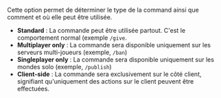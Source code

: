 Cette option permet de déterminer le type de la command ainsi que comment et où elle peut être utilisée.
* **Standard** : La commande peut être utilisée partout. C'est le comportement normal (exemple `/give`.
* **Multiplayer only** : La commande sera disponible uniquement sur les serveurs multi-joueurs (exemple, `/ban`)
* **Singleplayer only** : La commande sera disponible uniquement sur les mondes solo (exemple, `/publish`)
* **Client-side** : La commande sera exclusivement sur le côté client, signifiant qu'uniquement des actions sur le client peuvent être effectuées.